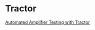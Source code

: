 # Tractor

[Automated Amplifier Testing with Tractor](https://quantasylum.com/blogs/news/automated-amplifier-testing)
